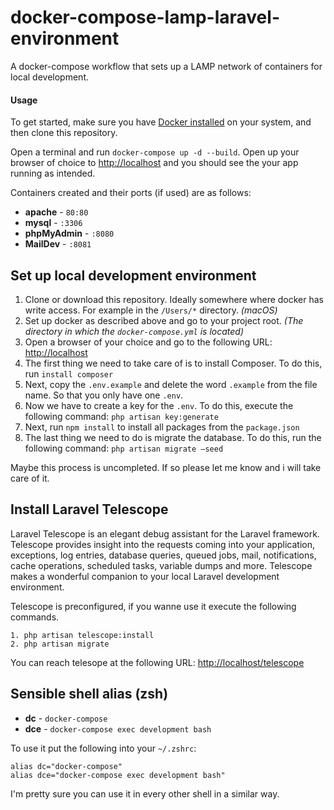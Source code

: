 # docker-compose-lamp-laravel-environment

A docker-compose workflow that sets up a LAMP network of containers for local development.

#### Usage

To get started, make sure you have [Docker installed](https://docs.docker.com/docker-for-mac/install/) on your system, and then clone this repository.

Open a terminal and run `docker-compose up -d --build`. Open up your browser of choice to [http://localhost](http://localhost) and you should see the your app running as intended. 

Containers created and their ports (if used) are as follows:

- **apache** - `80:80`
- **mysql** - `:3306`
- **phpMyAdmin** - `:8080`
- **MailDev** - `:8081`

## Set up local development environment

1. Clone or download this repository. Ideally somewhere where docker has write access. For example in the `/Users/*` directory. _(macOS)_
2. Set up docker as described above and go to your project root. _(The directory in which the `docker-compose.yml` is located)_
3. Open a browser of your choice and go to the following URL: [http://localhost](http://localhost)
4. The first thing we need to take care of is to install Composer. To do this, run `install composer`
5. Next, copy the `.env.example` and delete the word `.example` from the file name. So that you only have one `.env`.
6. Now we have to create a key for the `.env`. To do this, execute the following command: `php artisan key:generate`
7. Next, run `npm install` to install all packages from the `package.json`
8. The last thing we need to do is migrate the database. To do this, run the following command: `php artisan migrate —seed`

Maybe this process is uncompleted. If so please let me know and i will take care of it.

## Install Laravel Telescope

Laravel Telescope is an elegant debug assistant for the Laravel framework. Telescope provides insight into the requests coming into your application, exceptions, log entries, database queries, queued jobs, mail, notifications, cache operations, scheduled tasks, variable dumps and more. Telescope makes a wonderful companion to your local Laravel development environment.

Telescope is preconfigured, if you wanne use it execute the following commands.

~~~~
1. php artisan telescope:install
2. php artisan migrate
~~~~

You can reach telesope at the following URL: [http://localhost/telescope](http://localhost/telescope)

## Sensible shell alias (zsh)

- **dc** - `docker-compose`
- **dce** - `docker-compose exec development bash`

To use it put the following into your `~/.zshrc`:

~~~~
alias dc="docker-compose"
alias dce="docker-compose exec development bash"
~~~~

I'm pretty sure you can use it in every other shell in a similar way.